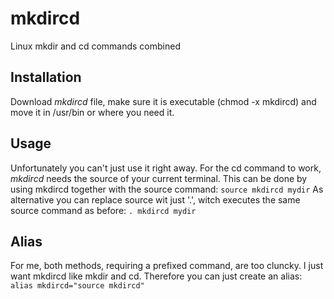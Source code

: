 # mkdircd
Linux mkdir and cd commands combined

## Installation
Download *mkdircd* file, make sure it is executable (chmod -x mkdircd) and move it in /usr/bin or where you need it.

## Usage
Unfortunately you can't just use it right away. For the cd command to work, *mkdircd* needs the source of your current terminal.
This can be done by using mkdircd together with the source command:
`source mkdircd mydir`
As alternative you can replace source wit just '.', witch executes the same source command as before:
`. mkdircd mydir`

## Alias
For me, both methods, requiring a prefixed command, are too cluncky. I just want mkdircd like mkdir and cd.
Therefore you can just create an alias:
`alias mkdircd="source mkdircd"`
